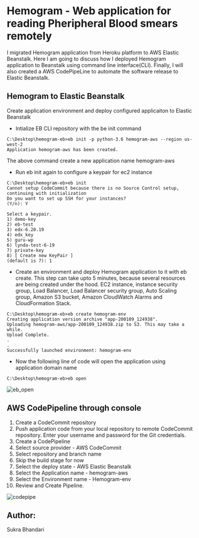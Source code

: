 Hemogram - Web application for reading Pheripheral Blood smears remotely
===

I migrated Hemogram application from Heroku platform to AWS Elastic Beanstalk. Here I am going to discuss how I deployed Hemogram application to Beanstalk using command line interface(CLI). Finally, I will also created a AWS CodePipeLine to automate the software release to Elastic Beanstalk.

Hemogram to Elastic Beanstalk
-----------------------------

Create application environment and deploy configured applicaiton to Elastic Beanstalk
- Intialize EB CLI repository with the be init command
```
C:\Desktop\hemogram-eb>eb init -p python-3.6 hemogram-aws --region us-west-2
Application hemogram-aws has been created.
```
The above command create a new application name hemogram-aws

- Run eb init again to configure a keypair for ec2 instance
```
C:\Desktop\hemogram-eb>eb init
Cannot setup CodeCommit because there is no Source Control setup, continuing with initialization
Do you want to set up SSH for your instances?
(Y/n): Y

Select a keypair.
1) demo-key
2) eb-test
3) edx-6.20.19
4) edx_key
5) guru-wp
6) lynda-test-6-19
7) private-key
8) [ Create new KeyPair ]
(default is 7): 1
```

- Create an environment and deploy Hemogram application to it with eb create. This step can take upto 5 minutes, because several resources are being created under the hood. EC2 instance,  instance security group, Load Balancer, Load Balancer security group, Auto Scaling group, Amazon S3 bucket, Amazon CloudWatch Alarms and CloudFormation Stack.
```
C:\Desktop\hemogram-eb>eb create hemogram-env
Creating application version archive "app-200109_124938".
Uploading hemogram-aws/app-200109_124938.zip to S3. This may take a while.
Upload Complete.
.
.
Successfully launched environment: hemogram-env
```
- Now the following line of code will open the application using application domain name
```
C:\Desktop\hemogram-eb>eb open
```
![eb_open](https://user-images.githubusercontent.com/7229266/72113315-edb9b080-32f4-11ea-9022-22a1e8e2344f.JPG)

AWS CodePipeline through console
-----------------------------
1. Create a CodeCommit repository
2. Push application code from your local repository to remote CodeCommit repository.
   Enter your username and password for the Git credentials.
3. Create a CodePipeline
4. Select source provider - AWS CodeCommit
5. Select repository and branch name
6. Skip the build stage for now
7. Select the deploy state - AWS Elastic Beanstalk
8. Select the Application name - hemogram-aws
9. Select the Environment name - Hemogram-env
10. Review and Create Pipeline.

![codepipe](https://user-images.githubusercontent.com/7229266/72113377-1e99e580-32f5-11ea-93db-8b37d54ee793.JPG)

**Author:**
---
Sukra Bhandari

